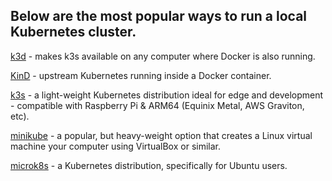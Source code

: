 

## Below are the most popular ways to run a local Kubernetes cluster.

[k3d](https://github.com/rancher/k3d) - makes k3s available on any computer where Docker is also running.

[KinD](https://kind.sigs.k8s.io/) - upstream Kubernetes running inside a Docker container.

[k3s](https://k3s.io/) - a light-weight Kubernetes distribution ideal for edge and development - compatible with Raspberry Pi & ARM64 (Equinix Metal, AWS Graviton, etc).

[minikube](https://minikube.sigs.k8s.io/docs/) - a popular, but heavy-weight option that creates a Linux virtual machine your computer using VirtualBox or similar.

[microk8s](https://microk8s.io/) - a Kubernetes distribution, specifically for Ubuntu users.
